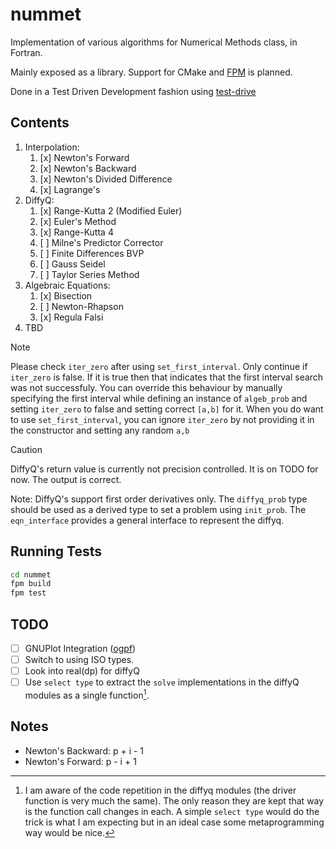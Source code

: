# nummet

Implementation of various algorithms for Numerical Methods class, in Fortran.

Mainly exposed as a library. Support for CMake and [FPM](https://fpm.fortran-lang.org/) is planned.

Done in a Test Driven Development fashion using [test-drive](https://github.com/fortran-lang/test-drive)

## Contents

1. Interpolation:
    1. [x] Newton's Forward
    2. [x] Newton's Backward
    3. [x] Newton's Divided Difference
    4. [x] Lagrange's
2. DiffyQ:
    1. [x] Range-Kutta 2 (Modified Euler)
    2. [x] Euler's Method
    3. [x] Range-Kutta 4
    4. [ ] Milne's Predictor Corrector 
    5. [ ] Finite Differences BVP
    6. [ ] Gauss Seidel
    7. [ ] Taylor Series Method
3. Algebraic Equations:
    1. [x] Bisection 
    2. [ ] Newton-Rhapson
    3. [x] Regula Falsi
4. TBD

> [!NOTE]
> Please check `iter_zero` after using `set_first_interval`. Only continue if `iter_zero` is false. If it is true then that indicates that the first interval search was not successfuly. You can override this behaviour by manually specifying the first interval while defining an instance of `algeb_prob` and setting `iter_zero` to false and setting correct `[a,b]` for it. When you do want to use `set_first_interval`, you can ignore `iter_zero` by not providing it in the constructor and setting any random `a,b`

> [!CAUTION]
> DiffyQ's return value is currently not precision controlled. It is on TODO 
for now. The output is correct.

Note: DiffyQ's support first order derivatives only. The `diffyq_prob` type should be used as a derived type to set a problem using `init_prob`. The `eqn_interface` provides a general interface to represent the diffyq. 

## Running Tests

```bash
cd nummet
fpm build
fpm test
```

## TODO

- [ ] GNUPlot Integration ([ogpf](https://github.com/kookma/ogpf))
- [ ] Switch to using ISO types.
- [ ] Look into real(dp) for diffyQ
- [ ] Use `select type` to extract the `solve` implementations in the diffyQ modules as a single function[^1].

[^1]: I am aware of the code repetition in the diffyq modules (the driver function is very much the same). The only reason they are kept that way is the function call changes in each. A simple `select type` would do the trick is what I am expecting but in an ideal case some metaprogramming way would be nice.


## Notes

- Newton's Backward: p + i - 1
- Newton's Forward:  p - i + 1